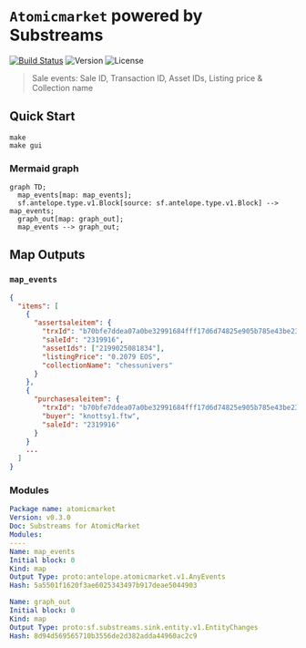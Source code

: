 # `Atomicmarket` powered by **Substreams**

[![Build Status](https://github.com/pinax-network/substreams-atomicmarket/actions/workflows/test.yml/badge.svg)](https://github.com/pinax-network/substreams-atomicmarket/actions/workflows/test.yml)
![Version](https://img.shields.io/github/v/release/pinax-network/substreams-atomicmarket)
![License](https://img.shields.io/github/license/pinax-network/substreams-atomicmarket)

> Sale events: Sale ID, Transaction ID, Asset IDs, Listing price & Collection name

## Quick Start

```
make
make gui
```

### Mermaid graph

```mermaid
graph TD;
  map_events[map: map_events];
  sf.antelope.type.v1.Block[source: sf.antelope.type.v1.Block] --> map_events;
  graph_out[map: graph_out];
  map_events --> graph_out;
```
## Map Outputs

### `map_events`

```json
{
  "items": [
    {
      "assertsaleitem": {
        "trxId": "b70bfe7ddea07a0be32991684fff17d6d74825e905b785e43be236845779f318",
        "saleId": "2319916",
        "assetIds": ["2199025081834"],
        "listingPrice": "0.2079 EOS",
        "collectionName": "chessunivers"
      }
    },
    {
      "purchasesaleitem": {
        "trxId": "b70bfe7ddea07a0be32991684fff17d6d74825e905b785e43be236845779f318",
        "buyer": "knottsy1.ftw",
        "saleId": "2319916"
      }
    }
    ...
  ]
}
```

### Modules
```yaml
Package name: atomicmarket
Version: v0.3.0
Doc: Substreams for AtomicMarket
Modules:
----
Name: map_events
Initial block: 0
Kind: map
Output Type: proto:antelope.atomicmarket.v1.AnyEvents
Hash: 5a5501f1620f3ae6025343497b917deae5044903

Name: graph_out
Initial block: 0
Kind: map
Output Type: proto:sf.substreams.sink.entity.v1.EntityChanges
Hash: 8d94d569565710b3556de2d382adda44960ac2c9
```